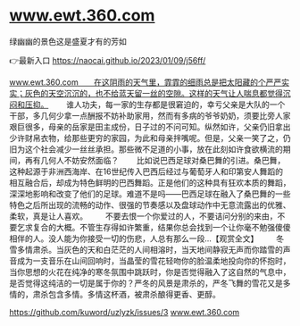 # www.ewt.360.com
绿幽幽的景色这是盛夏才有的芳如

👉最新入口 https://naocai.github.io/2023/01/09/j56ff/

www.ewt.360.com　　在这阴雨的天气里，霏霏的细雨总是把太阳藏的个严严实实；灰色的天空沉沉的，也不给蓝天留一丝的空隙。这样的天气让人喘息都觉得沉闷和压抑。
　　谁人功夫，每一家的生存都是很窘迫的，幸亏父亲是大队的一个干部，多几何少拿一点酬报不妨补助家用，然而有多病的爷爷奶奶，须要比旁人家艰巨很多，母亲的岳家是田主成份，日子过的不问可知。纵然如许，父亲仍旧拿出少许财帛衣物，给那些更穷的家园，为此和母亲拌嘴呢。但是，父亲一笑了之，仍旧为这个社会减少一丝丝承担。那些微不足道的小事，放在此刻如许食欲横流的期间，再有几何人不妨安然面临？
　　比如说巴西足球对桑巴舞的引进。桑巴舞，这种起源于非洲西海岸、在16世纪传入巴西后经过与葡萄牙人和印第安人舞蹈的相互融合后，却成为特色鲜明的巴西舞蹈。正是他们的这种具有狂欢本质的舞蹈，深深地影响和改变了他们的足球。难道不是吗——巴西足球在融入了桑巴舞的一些特色之后所出现的流畅的动作、很强的节奏感以及盘球动作中无意流露出的优雅、柔软，真是让人喜欢。
　　不要去恨一个你爱过的人，不要诘问分别的来由，不要乞求复合的大概。不管生存得如许繁重，结果你总会找到一个让你毫不勉强傻傻相伴的人。没人能为你接受一切的伤悲，人总有那么一段...【观赏全文】
　　冬雪多情肃杀。当灰色的天和白茫茫的人间相溶时，当天地间静寂无声而你踏雪的声音成为一支音乐在山间回响时，当晶莹的雪花轻吻你的脸温柔地投向你的怀抱时，当你思想的火花在纯净的寒冬氛围中跳跃时，你是否觉得融入了这自然的气息中，是否觉得这纯洁的一切是属于你的？严冬的风景是肃杀的，严冬飞舞的雪花又是多情的，肃杀包含多情。多情这杯酒，被肃杀酿得更香、更醇。　

https://github.com/kuword/uzlyzk/issues/3
www.ewt.360.com

